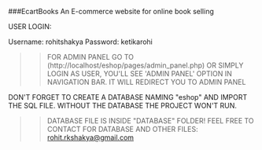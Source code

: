 ###EcartBooks An E-commerce website for online book selling 

USER LOGIN:

Username: rohitshakya
Password: ketikarohi


>>FOR ADMIN PANEL GO TO (http://localhost/eshop/pages/admin_panel.php)
OR SIMPLY LOGIN AS USER, YOU'LL SEE 'ADMIN PANEL' OPTION IN NAVIGATION BAR. IT WILL REDIRECT YOU TO ADMIN PANEL

DON'T FORGET TO CREATE A DATABASE NAMING "eshop" AND IMPORT THE SQL FILE.
WITHOUT THE DATABASE THE PROJECT WON'T RUN.

>>DATABASE FILE IS INSIDE "DATABASE" FOLDER!
>>FEEL FREE TO CONTACT FOR DATABASE AND OTHER FILES: rohit.rkshakya@gmail.com
